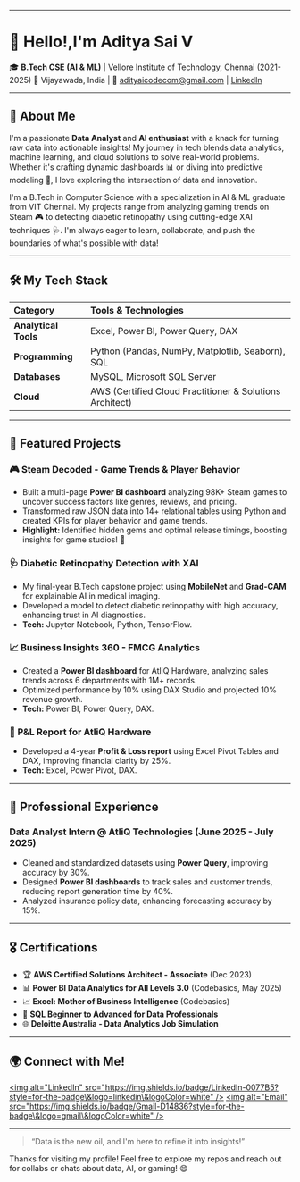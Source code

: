 -----

# **👋 Hello!,I'm Aditya Sai V**

🎓 **B.Tech CSE (AI & ML)** | Vellore Institute of Technology, Chennai (2021-2025)
📍 Vijayawada, India | 📧 adityaicodecom@gmail.com | [LinkedIn](https://www.google.com/search?q=https://www.linkedin.com/in/aditya-sai-veligatla/)

-----

## **🚀 About Me**

I'm a passionate **Data Analyst** and **AI enthusiast** with a knack for turning raw data into actionable insights\! My journey in tech blends data analytics, machine learning, and cloud solutions to solve real-world problems. Whether it's crafting dynamic dashboards 📊 or diving into predictive modeling 🤖, I love exploring the intersection of data and innovation.

I'm a B.Tech in Computer Science with a specialization in AI & ML graduate from VIT Chennai. My projects range from analyzing gaming trends on Steam 🎮 to detecting diabetic retinopathy using cutting-edge XAI techniques 🩺. I'm always eager to learn, collaborate, and push the boundaries of what's possible with data\!

-----

## **🛠️ My Tech Stack**

| Category           | Tools & Technologies                               |
| :----------------- | :------------------------------------------------- |
| **Analytical Tools** | Excel, Power BI, Power Query, DAX                  |
| **Programming** | Python (Pandas, NumPy, Matplotlib, Seaborn), SQL   |
| **Databases** | MySQL, Microsoft SQL Server                        |
| **Cloud** | AWS (Certified Cloud Practitioner & Solutions Architect) |

-----

## **🌟 Featured Projects**

### 🎮 Steam Decoded - Game Trends & Player Behavior

  * Built a multi-page **Power BI dashboard** analyzing 98K+ Steam games to uncover success factors like genres, reviews, and pricing.
  * Transformed raw JSON data into 14+ relational tables using Python and created KPIs for player behavior and game trends.
  * **Highlight:** Identified hidden gems and optimal release timings, boosting insights for game studios\! 🚀

### 🩺 Diabetic Retinopathy Detection with XAI

  * My final-year B.Tech capstone project using **MobileNet** and **Grad-CAM** for explainable AI in medical imaging.
  * Developed a model to detect diabetic retinopathy with high accuracy, enhancing trust in AI diagnostics.
  * **Tech:** Jupyter Notebook, Python, TensorFlow.

### 📈 Business Insights 360 - FMCG Analytics

  * Created a **Power BI dashboard** for AtliQ Hardware, analyzing sales trends across 6 departments with 1M+ records.
  * Optimized performance by 10% using DAX Studio and projected 10% revenue growth.
  * **Tech:** Power BI, Power Query, DAX.

### 💼 P\&L Report for AtliQ Hardware

  * Developed a 4-year **Profit & Loss report** using Excel Pivot Tables and DAX, improving financial clarity by 25%.
  * **Tech:** Excel, Power Pivot, DAX.

-----

## **💼 Professional Experience**

### Data Analyst Intern @ AtliQ Technologies (June 2025 - July 2025)

  * Cleaned and standardized datasets using **Power Query**, improving accuracy by 30%.
  * Designed **Power BI dashboards** to track sales and customer trends, reducing report generation time by 40%.
  * Analyzed insurance policy data, enhancing forecasting accuracy by 15%.

-----

## **🎖️ Certifications**

  * 🏆 **AWS Certified Solutions Architect - Associate** (Dec 2023)
  * 📊 **Power BI Data Analytics for All Levels 3.0** (Codebasics, May 2025)
  * 📈 **Excel: Mother of Business Intelligence** (Codebasics)
  * 🧠 **SQL Beginner to Advanced for Data Professionals**
  * 🌐 **Deloitte Australia - Data Analytics Job Simulation**

-----

## **🌍 Connect with Me\!**

[\<img alt="LinkedIn" src="https://img.shields.io/badge/LinkedIn-0077B5?style=for-the-badge\&logo=linkedin\&logoColor=white" /\>](https://www.google.com/search?q=https://www.linkedin.com/in/aditya-sai-veligatla/)
[\<img alt="Email" src="https://img.shields.io/badge/Gmail-D14836?style=for-the-badge\&logo=gmail\&logoColor=white" /\>](mailto:adityaicodecom@gmail.com)

-----

> “Data is the new oil, and I'm here to refine it into insights\!”

Thanks for visiting my profile\! Feel free to explore my repos and reach out for collabs or chats about data, AI, or gaming\! 😄
